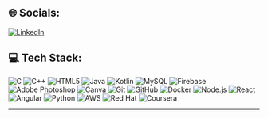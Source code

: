 
## 🌐 Socials:
[![LinkedIn](https://img.shields.io/badge/LinkedIn-%230077B5.svg?logo=linkedin&logoColor=white)](https://www.linkedin.com/in/chandrashekhar-kate-159b45334//)

## 💻 Tech Stack:
![C](https://img.shields.io/badge/c-%2300599C.svg?style=for-the-badge&logo=c&logoColor=white)
![C++](https://img.shields.io/badge/c++-%2300599C.svg?style=for-the-badge&logo=c%2B%2B&logoColor=white)
![HTML5](https://img.shields.io/badge/html5-%23E34F26.svg?style=for-the-badge&logo=html5&logoColor=white)
![Java](https://img.shields.io/badge/java-%23ED8B00.svg?style=for-the-badge&logo=openjdk&logoColor=white)
![Kotlin](https://img.shields.io/badge/kotlin-%237F52FF.svg?style=for-the-badge&logo=kotlin&logoColor=white)
![MySQL](https://img.shields.io/badge/mysql-%2300000f.svg?style=for-the-badge&logo=mysql&logoColor=white)
![Firebase](https://img.shields.io/badge/Firebase-039BE5?style=for-the-badge&logo=Firebase&logoColor=white)
![Adobe Photoshop](https://img.shields.io/badge/adobe%20photoshop-%2331A8FF.svg?style=for-the-badge&logo=adobe%20photoshop&logoColor=white)
![Canva](https://img.shields.io/badge/Canva-%2300C4CC.svg?style=for-the-badge&logo=Canva&logoColor=white)
![Git](https://img.shields.io/badge/Git-%23F1502F.svg?style=for-the-badge&logo=git&logoColor=white)
![GitHub](https://img.shields.io/badge/GitHub-%23121011.svg?style=for-the-badge&logo=github&logoColor=white)
![Docker](https://img.shields.io/badge/Docker-%232496ED.svg?style=for-the-badge&logo=docker&logoColor=white)
![Node.js](https://img.shields.io/badge/Node.js-%23339933.svg?style=for-the-badge&logo=node.js&logoColor=white)
![React](https://img.shields.io/badge/React-%2300D8FF.svg?style=for-the-badge&logo=react&logoColor=white)
![Angular](https://img.shields.io/badge/Angular-%23E23237.svg?style=for-the-badge&logo=angular&logoColor=white)
![Python](https://img.shields.io/badge/Python-%233776AB.svg?style=for-the-badge&logo=python&logoColor=white)
![AWS](https://img.shields.io/badge/AWS-%23232F3E.svg?style=for-the-badge&logo=amazonaws&logoColor=white)
![Red Hat](https://img.shields.io/badge/Red%20Hat-%23D92D2F.svg?style=for-the-badge&logo=redhat&logoColor=white)
![Coursera](https://img.shields.io/badge/Coursera-%2302A7FF.svg?style=for-the-badge&logo=coursera&logoColor=white)


---

<!-- Proudly created with GPRM ( https://gprm.itsvg.in ) -->
